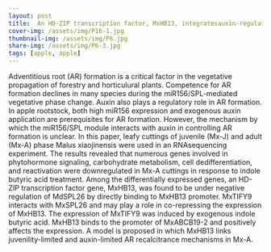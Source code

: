 ```yaml
---
layout: post
title:  An HD-ZIP transcription factor, MxHB13, integratesauxin-regulated and juvenility-determined control of adventitious rooting in Malus xiaojinensis
cover-img: /assets/img/P16-1.jpg
thumbnail-img: /assets/img/P6.jpg
share-img: /assets/img/P6-3.jpg
tags: [apple, apple]
---
```


Adventitious root (AR) formation is a critical factor in the vegetative propagation of forestry and horticulural plants. Competence for AR formation declines in many species during the miR156/SPL-mediated vegetative phase change. Auxin also plays a regulatory role in AR formation. In apple rootstock, both high miR156 expression and exogenous auxin application are prerequisites for AR formation. However, the mechanism by which the miR156/SPL module interacts with auxin in controlling AR formation is unclear. In this paper, leafy cuttings of juvenile (Mx-J) and adult (Mx-A) phase Malus xiaojinensis were used in an RNAsequencing experiment. The results revealed that numerous genes involved in phytohormone signaling, carbohydrate metabolism, cell dedifferentiation, and reactivation were downregulated in Mx-A cuttings in response to indole butyric acid treatment. Among the differentially expressed genes, an HD-ZIP transcription factor gene, MxHB13, was found to be under negative regulation of MdSPL26 by directly binding to MxHB13 promoter. MxTIFY9 interacts with MxSPL26 and may play a role in co-repressing the expression of MxHB13. The expression of MxTIFY9 was induced by exogenous indole butyric acid. MxHB13 binds to the promoter of MxABCB19-2 and positively affects the expression. A model is proposed in which MxHB13 links juvenility-limited and auxin-limited AR recalcitrance mechanisms in Mx-A.
